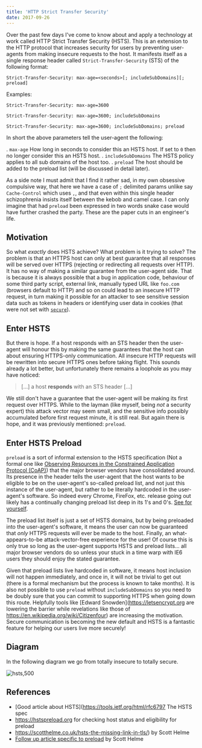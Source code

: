 ```yaml
---
title: 'HTTP Strict Transfer Security'
date: 2017-09-26
---
```


Over the past few days I've come to know about and apply a technology at work called HTTP Strict Transfer Security (HSTS). This is an extension to the HTTP protocol that increases security for users by preventing user-agents from making insecure requests to the host. It manifests itself as a single response header called `Strict-Transfer-Security` (STS) of the following format:

```
Strict-Transfer-Security: max-age=<seconds>[; includeSubDomains][; preload]
```

Examples:

```
Strict-Transfer-Security: max-age=3600
```

```
Strict-Transfer-Security: max-age=3600; includeSubDomains
```

```
Strict-Transfer-Security: max-age=3600; includeSubDomains; preload
```

In short the above parameters tell the user-agent the following:

. `max-age` How long in seconds to consider this an HSTS host. If set to `0` then no longer consider this an HSTS host.
. `includeSubDomains` The HSTS policy applies to all sub domains of the host too.
. `preload` The host should be added to the preload list (will be discussed in detail later).

As a side note I must admit that I find it rather sad, in my own obsessive compulsive way, that here we have a case of `;` delimited params unlike say `Cache-Control` which uses `,`, and that even within this single header schizophrenia insists itself between the kebob and camel case. I can only imagine that had `preload` been expressed in two words snake case would have further crashed the party. These are the paper cuts in an engineer's life.

## Motivation

So what _exactly_ does HSTS achieve? What problem is it trying to solve? The problem is that an HTTPS host can only at best guarantee that all responses will be served over HTTPS (rejecting or redirecting all requests over HTTP). It has no way of making a similar guarantee from the user-agent side. That is because it is always possible that a bug in application code, behaviour of some third party script, external link, manually typed URL like `foo.com` (browsers default to HTTP) and so on could lead to an insecure HTTP request, in turn making it possible for an attacker to see sensitive session data such as tokens in headers or identifying user data in cookies (that were not set with [`secure`](https://tools.ietf.org/html/rfc6265#section-5.2.5)).

## Enter HSTS

But there is hope. If a host responds with an STS header then the user-agent will honour this by making the same guarantees that the host can about ensuring HTTPS-only communication. All insecure HTTP requests will be rewritten into secure HTTPS ones before taking flight. This sounds already a lot better, but unfortunately there remains a loophole as you may have noticed:

> [...] a host **responds** with an STS header [...]

We still don't have a guarantee that the user-agent will be making its first request over HTTPS. While to the layman (like myself, being _not_ a security expert) this attack vector may seem small, and the sensitive info possibly accumulated before first request minute, it is still real. But again there is hope, and it was previously mentioned: `preload`.

## Enter HSTS Preload

`preload` is a sort of informal extension to the HSTS specification (Not a formal one like [Observing Resources in the Constrained Application Protocol (CoAP)](https://tools.ietf.org/html/rfc7641)) that the major browser vendors have consolidated around. Its presence in the header tells the user-agent that the host wants to be eligible to be on the user-agent's so-called preload list, and not just this instance of the user-agent, but rather to be literally hardcoded in the user-agent's software. So indeed every Chrome, FireFox, etc. release going out likely has a continually changing preload list deep in its 1's and 0's. [See for yourself](https://src.chromium.org/viewvc/chrome/trunk/src/net/http/transport_security_state_static.json).

The preload list itself is just a set of HSTS domains, but by being preloaded into the user-agent's software, it means the user can now be guaranteed that _only_ HTTPS requests will ever be made to the host. Finally, an what-appears-to-be attack-vector-free experience for the user! Of course this is only true so long as the user-agent supports HSTS and preload lists... all major browser vendors do so unless your stuck in a time warp with IE6 users they should enjoy the stated guarantee.

Given that preload lists live hardcoded in software, it means host inclusion will not happen immediately, and once in, it will not be trivial to get out (there is a formal mechanism but the process is known to take months). It is also not possible to use `preload` without `includeSubDomains` so you need to be doubly sure that you can commit to supporting HTTPS when going down this route. Helpfully tools like [Edward Snowden](https://letsencrypt.org are lowering the barrier while revelations like those of https://en.wikipedia.org/wiki/Citizenfour) are increasing the motivation. Secure communication is becoming the new default and HSTS is a fantastic feature for helping our users live more securely!

## Diagram

In the following diagram we go from totally insecure to totally secure.

![hsts,500](./assets/hsts.png)

## References

- [Good article about HSTS](https://tools.ietf.org/html/rfc6797 The HSTS spec
- https://hstspreload.org for checking host status and eligibility for preload
- https://scotthelme.co.uk/hsts-the-missing-link-in-tls/) by Scott Helme
- [Follow up article specific to preload](https://scotthelme.co.uk/hsts-preloading) by Scott Helme
